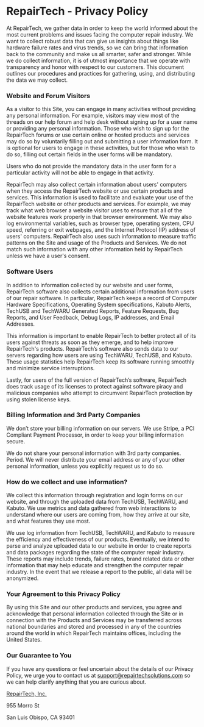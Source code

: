 <h1>RepairTech - Privacy Policy</h1>

At RepairTech, we gather data in order to keep the world informed about the most current
problems and issues facing the computer repair industry. We want to collect robust data that
can give us insights about things like hardware failure rates and virus trends, so we can bring
that information back to the community and make us all smarter, safer and stronger.
While we do collect information, it is of utmost importance that we operate with transparency
and honor with respect to our customers. This document outlines our procedures and practices
for gathering, using, and distributing the data we may collect.

<h3>Website and Forum Visitors</h3>

As a visitor to this Site, you can engage in many activities without providing any personal
information. For example, visitors may view most of the threads on our help forum and help
desk without signing up for a user name or providing any personal information.
Those who wish to sign up for the RepairTech forums or use certain online or hosted products
and services may do so by voluntarily filling out and submitting a user information form. It is
optional for users to engage in these activities, but for those who wish to do so, filling out certain
fields in the user forms will be mandatory.

Users who do not provide the mandatory data in the user form for a particular activity will not be able to engage in that activity.

RepairTech may also collect certain information about users' computers when they access the
RepairTech website or use certain products and services. This information is used to facilitate
and evaluate your use of the RepairTech website or other products and services. For example,
we may track what web browser a website visitor uses to ensure that all of the website features
work properly in that browser environment. We may also log environmental variables, such
as browser type, operating system, CPU speed, referring or exit webpages, and the Internet
Protocol (IP) address of users' computers. RepairTech also uses such information to measure
traffic patterns on the Site and usage of the Products and Services. We do not match such
information with any other information held by RepairTech unless we have a user's consent.

<h3>Software Users</h3>

In addition to information collected by our website and user forms, RepairTech software
also collects certain additional information from users of our repair software. In particular,
RepairTech keeps a record of Computer Hardware Specifications, Operating System
specifications, Kabuto Alerts, TechUSB and TechWARU Generated Reports, Feature Requests, Bug Reports, and User Feedback, Debug Logs, IP addresses, and Email Addresses.

This information is important to enable RepairTech to better protect all of its users against threats
as soon as they emerge, and to help improve RepairTech's products. RepairTech’s software also sends data to our servers regarding how users are using TechWARU, TechUSB, and Kabuto. These usage statistics help RepairTech keep its software running smoothly and minimize service interruptions. 

Lastly, for users of the full version of RepairTech’s software, RepairTech does track usage of its
licenses to protect against software piracy and malicious companies who attempt to circumvent
RepairTech protection by using stolen license keys.

<h3>Billing Information and 3rd Party Companies</h3>

We don’t store your billing information on our servers. We use Stripe, a PCI Compliant
Payment Processor, in order to keep your billing information secure.

We do not share your personal information with 3rd party companies. Period. We will never distribute your email address or any of your other personal information, unless you explicitly request us to do so.

<h3>How do we collect and use information?</h3>

We collect this information through registration and login forms on our website, and
through the uploaded data from TechUSB, TechWARU, and Kabuto. We use metrics and data gathered from
web interactions to understand where our users are coming from, how they arrive at our site,
and what features they use most.

We use log information from TechUSB, TechWARU, and Kabuto to measure the efficiency and
effectiveness of our products. Eventually, we intend to parse and analyze uploaded data to our website in order to create reports and data packages regarding the state of the computer repair industry. These reports may include trends, failure rates, brand related data or other information that may help educate and strengthen the computer repair industry. In the event that we release a report to the public, all data will be anonymized.

<h3>Your Agreement to this Privacy Policy</h3>

By using this Site and our other products and services, you agree and acknowledge that
personal information collected through the Site or in connection with the Products and Services
may be transferred across national boundaries and stored and processed in any of the countries
around the world in which RepairTech maintains offices, including the United States.

<h3>Our Guarantee to You</h3>

If you have any questions or feel uncertain about the details of our Privacy Policy, we urge
you to contact us at support@repairtechsolutions.com so we can help clarify anything that you are
curious about.

<a href="https://repairtechsolutions.com">RepairTech, Inc.</a>

955 Morro St

San Luis Obispo, CA 93401
